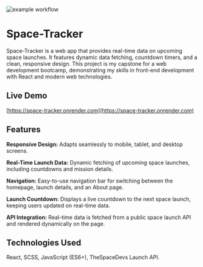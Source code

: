 ![example workflow](https://github.com/boring-jpg/space-tracker/actions/workflows/test_front.yml/badge.svg)

# Space-Tracker

Space-Tracker is a web app that provides real-time data on upcoming space launches. It features dynamic data fetching, countdown timers, and a clean, responsive design. This project is my capstone for a web development bootcamp, demonstrating my skills in front-end development with React and modern web technologies.

## Live Demo

[https://space-tracker.onrender.com](https://space-tracker.onrender.com)

## Features

**Responsive Design:** Adapts seamlessly to mobile, tablet, and desktop screens.

**Real-Time Launch Data:** Dynamic fetching of upcoming space launches, including countdowns and mission details.

**Navigation:** Easy-to-use navigation bar for switching between the homepage, launch details, and an About page.

**Launch Countdown:** Displays a live countdown to the next space launch, keeping users updated on real-time data.

**API Integration:** Real-time data is fetched from a public space launch API and rendered dynamically on the page.

## Technologies Used

React, SCSS, JavaScript (ES6+), TheSpaceDevs Launch API.
